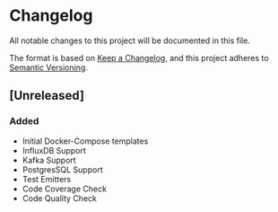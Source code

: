 # Changelog
All notable changes to this project will be documented in this file.

The format is based on [Keep a Changelog](https://keepachangelog.com/en/1.0.0/),
and this project adheres to [Semantic Versioning](https://semver.org/spec/v2.0.0.html).

## [Unreleased]

### Added
- Initial Docker-Compose templates
- InfluxDB Support
- Kafka Support
- PostgresSQL Support
- Test Emitters
- Code Coverage Check
- Code Quality Check
